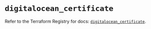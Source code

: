 # `digitalocean_certificate`

Refer to the Terraform Registry for docs: [`digitalocean_certificate`](https://registry.terraform.io/providers/digitalocean/digitalocean/2.44.0/docs/resources/certificate).
